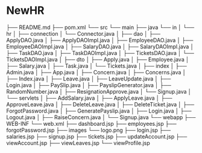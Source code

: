 # NewHR
├── README.md
├── pom.xml
└── src
    └── main
        ├── java
            └── in
            │   └── hr
            │       ├── connection
            │           └── Connector.java
            │       ├── dao
            │           ├── ApplyDAO.java
            │           ├── ApplyDAOImpl.java
            │           ├── EmployeeDAO.java
            │           ├── EmployeeDAOImpl.java
            │           ├── SalaryDAO.java
            │           ├── SalaryDAOImpl.java
            │           ├── TaskDAO.java
            │           ├── TaskDAOImpl.java
            │           ├── TicketsDAO.java
            │           └── TicketsDAOImpl.java
            │       ├── dto
            │           ├── Apply.java
            │           ├── Employee.java
            │           ├── Salary.java
            │           ├── Task.java
            │           └── Tickets.java
            │       ├── index
            │           ├── Admin.java
            │           ├── App.java
            │           ├── Concern.java
            │           ├── Concerns.java
            │           ├── Index.java
            │           ├── Leave.java
            │           ├── LeaveUpdate.java
            │           ├── Login.java
            │           ├── PaySlip.java
            │           ├── PayslipGenerator.java
            │           ├── RandomNumber.java
            │           ├── ResignationApprove.java
            │           └── Signup.java
            │       └── servlets
            │           ├── AddSalary.java
            │           ├── ApplyLeave.java
            │           ├── ApproveLeave.java
            │           ├── DeleteLeave.java
            │           ├── DeleteTicket.java
            │           ├── ForgotPassword.java
            │           ├── GeneratePayslip.java
            │           ├── Login.java
            │           ├── Logout.java
            │           ├── RaiseConcern.java
            │           └── Signup.java
        └── webapp
            ├── WEB-INF
                └── web.xml
            ├── dashboard.jsp
            ├── employees.jsp
            ├── forgotPassword.jsp
            ├── images
                └── logo.png
            ├── login.jsp
            ├── salaries.jsp
            ├── signup.jsp
            ├── tickets.jsp
            ├── updateAccount.jsp
            ├── viewAccount.jsp
            ├── viewLeaves.jsp
            └── viewProfile.jsp

